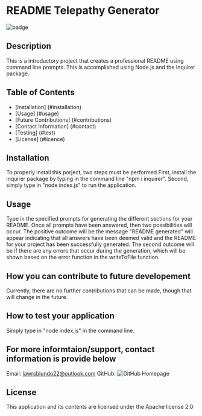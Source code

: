 
# README Telepathy Generator

![badge](https://img.shields.io/github/languages/lernantino/badge)

## Description

This is a introductory project that creates a professional README using command line prompts. This is accomplished using Node.js and the Inquirer package.

## Table of Contents

- [Installation] (#installation)
- [Usage] (#usage)
- [Future Contributions] (#contributions)
- [Contact Information] (#contact)
- [Testing] (#test)
- [License] (#licence)

## Installation
To properly install this porject, two steps must be performed.First, install the inquirer package by typing in the command line "npm i inquirer". Second, simply type in "node index.js" to run the application.

## Usage
Type in the specified prompts for generating the different sections for your README. Once all prompts have been answered, then two possibilities will occur. The positive outcome will be the message "README generated" will appear indicating that all answers have been deemed valid and the README for your project has been successfully generated. The second outcome will be if there are any errors that occur during the generation, which will be shown based on the error function in the writeToFile function.

## How you can contribute to future developement
Currently, there are no further contributions that can be made, though that will change in the future.

## How to test your application
Simply type in "node index.js" in the command line.

## For more informtaion/support, contact information is provide below
Email: lawrsblundo22@outlook.com
GitHub: ![GitHub Homepage](https://github.com/LawrenceSB24)

## License
This application and its contents are licensed under the Apache license 2.0
